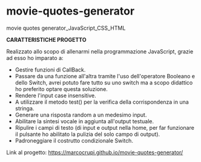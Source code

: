 # movie-quotes-generator
movie quotes generator_JavaScript_CSS_HTML

<strong>CARATTERISTICHE PROGETTO</strong>

Realizzato allo scopo di allenarmi nella programmazione JavaScript, grazie ad esso ho imparato a:

<ul> 
<li>Gestire funzioni di CallBack.</li>
  <li>Passare da una funzione all'altra tramite l'uso dell'operatore Booleano e dello Switch, avrei potuto fare tutto su uno switch ma a scopo didattico ho preferito optare questa soluzione.</li>
  <li>Rendere l'input case insensitive.</li>
  <li>A utilizzare il metodo test() per la verifica della corrispondenza in una stringa.</li>
  <li>Generare una risposta random a un medesimo input.</li>
  <li>Abilitare la sintesi vocale in aggiunta all'output testuale.</li>
  <li>Ripulire i campi di testo (di input e output nella home, per far funzionare il pulsante ho abilitato la pulizia del solo campo di output).</li>
  <li>Padroneggiare il costrutto condizionale Switch.</li>
</ul>

Link al progetto: https://marcocrupi.github.io/movie-quotes-generator/
